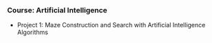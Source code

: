 ### Course: Artificial Intelligence
- Project 1: Maze Construction and Search with Artificial Intelligence Algorithms
